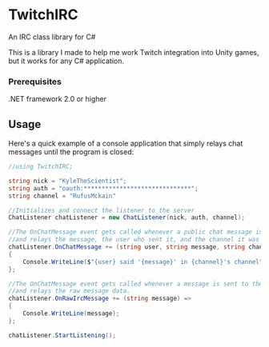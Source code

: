 # TwitchIRC
An IRC class library for C#

This is a library I made to help me work Twitch integration into Unity games, but it works for any C# application.

### Prerequisites

.NET framework 2.0 or higher

## Usage

Here's a quick example of a console application that simply relays chat messages until the program is closed: 

```csharp
//using TwitchIRC;

string nick = "KyleTheScientist";
string auth = "oauth:******************************";
string channel = "RufusMckain"

//Initializes and connect the listener to the server
ChatListener chatListener = new ChatListener(nick, auth, channel); 

//The OnChatMessage event gets called whenever a public chat message is read
//and relays the message, the user who sent it, and the channel it was sent in.
chatListener.OnChatMessage += (string user, string message, string channel) => 
{
    Console.WriteLine($"{user} said '{message}' in {channel}'s channel");
};

//The OnChatMessage event gets called whenever a message is sent to the IRC server,
//and relays the raw message data.
chatListener.OnRawIrcMessage += (string message) =>
{
    Console.WriteLine(message);
};

chatListener.StartListening();
```
